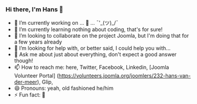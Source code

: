 ### Hi there, I'm Hans 👋

- 🔭 I’m currently working on ... 🤔 ... ¯'\_(ツ)_/¯
- 🌱 I’m currently learning nothing about coding, that's for sure!
- 👯 I’m looking to collaborate on the project Joomla, but I'm doing that for a few years already
- 🤔 I’m looking for help with, or better said, I could help you with...
- 💬 Ask me about just about everything, don't expect a good answer though!
- 📫 How to reach me: here, Twitter, Facebook, Linkedin, [Joomla Volunteer Portal] (https://volunteers.joomla.org/joomlers/232-hans-van-der-meer), Glip, 
- 😄 Pronouns: yeah, old fashioned he/him
- ⚡ Fun fact: 🏃
<!--
**hvdmeer/hvdmeer** is a ✨ _special_ ✨ repository because its `README.md` (this file) appears on your GitHub profile.

Here are some ideas to get you started:


-->
